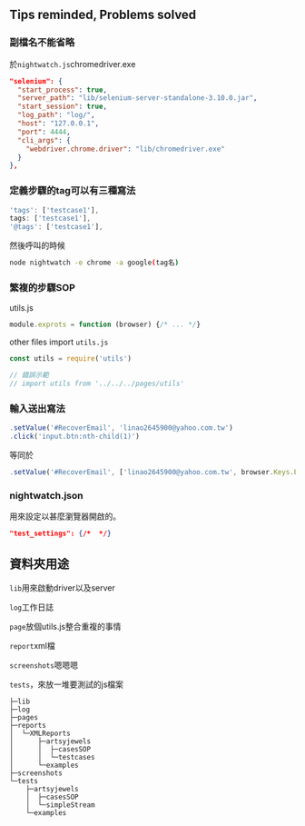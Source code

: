 
## Tips reminded, Problems solved

### 副檔名不能省略

於`nightwatch.js`chromedriver.exe

```json
"selenium": {
  "start_process": true,
  "server_path": "lib/selenium-server-standalone-3.10.0.jar",
  "start_session": true,
  "log_path": "log/",
  "host": "127.0.0.1",
  "port": 4444,
  "cli_args": {
    "webdriver.chrome.driver": "lib/chromedriver.exe"
  }
},
```

### 定義步驟的tag可以有三種寫法
```js
'tags': ['testcase1'],
tags: ['testcase1'],
'@tags': ['testcase1'],
```

然後呼叫的時候

```bash
node nightwatch -e chrome -a google(tag名)
```

### 繁複的步驟SOP

utils.js

```js
module.exprots = function (browser) {/* ... */}

```

other files import `utils.js`

```js
const utils = require('utils')

// 錯誤示範
// import utils from '../../../pages/utils'

```

### 輸入送出寫法
```js
.setValue('#RecoverEmail', 'linao2645900@yahoo.com.tw')
.click('input.btn:nth-child(1)')
```
等同於
```js
.setValue('#RecoverEmail', ['linao2645900@yahoo.com.tw', browser.Keys.ENTER])
```


### nightwatch.json

用來設定以甚麼瀏覽器開啟的。
```json
"test_settings": {/*  */}
```


## 資料夾用途

`lib`用來啟動driver以及server

`log`工作日誌

`page`放個utils.js整合重複的事情

`report`xml檔

`screenshots`嗯嗯嗯

`tests`，來放一堆要測試的js檔案

```
├─lib
├─log
├─pages
├─reports
│  └─XMLReports
│      ├─artsyjewels
│      │  ├─casesSOP
│      │  └─testcases
│      └─examples
├─screenshots
└─tests
    ├─artsyjewels
    │  ├─casesSOP
    │  └─simpleStream
    └─examples
```